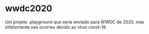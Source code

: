 # wwdc2020
Um projeto .playground que seria enviado para WWDC de 2020, mas infelizmente nao ocorreu devido ao vírus covid-19.
